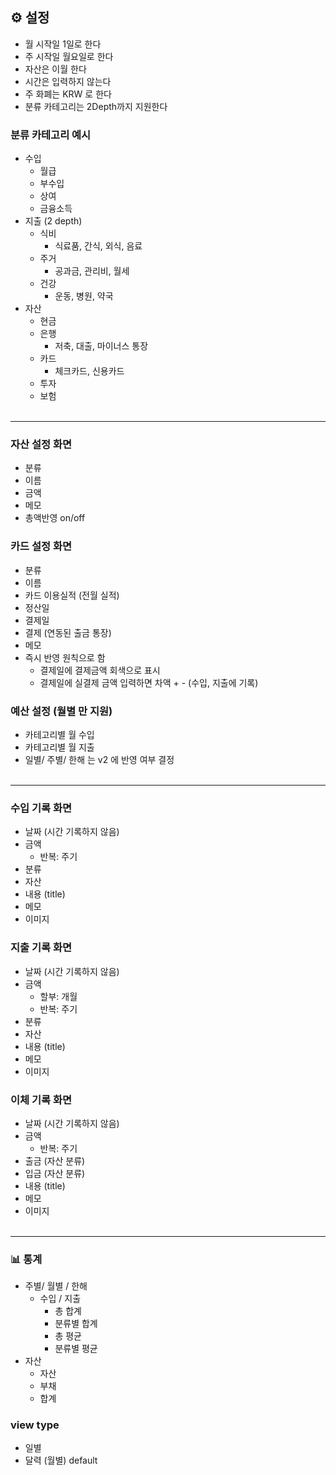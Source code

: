 ## ⚙️ 설정
- 월 시작일 1일로 한다
- 주 시작일 월요일로 한다
- 자산은 이월 한다
- 시간은 입력하지 않는다
- 주 화폐는 KRW 로 한다
- 분류 카테고리는 2Depth까지 지원한다

### 분류 카테고리 예시
- 수입
    - 월급
    - 부수입
    - 상여
    - 금융소득   
- 지출 (2 depth)
    - 식비
        - 식료품, 간식, 외식, 음료
    - 주거
        - 공과금, 관리비, 월세
    - 건강
        - 운동, 병원, 약국
- 자산
    - 현금
    - 은행
        - 저축, 대출, 마이너스 통장
    - 카드
        - 체크카드, 신용카드
    - 투자
    - 보험
<br><br>
----
### 자산 설정 화면
- 분류
- 이름
- 금액
- 메모
- 총액반영 on/off

### 카드 설정 화면
- 분류
- 이름
- 카드 이용실적 (전월 실적)
- 정산일
- 결제일
- 결제 (연동된 출금 통장)
- 메모
- 즉시 반영 원칙으로 함
    - 결제일에 결제금액 회색으로 표시 
    - 결제일에 실결제 금액 입력하면 차액 + - (수입, 지출에 기록)

### 예산 설정 (월별 만 지원)
- 카테고리별 월 수입
- 카테고리별 월 지출
- 일별/ 주별/ 한해 는 v2 에 반영 여부 결정
<br><br>
----
### 수입 기록 화면
- 날짜 (시간 기록하지 않음)
- 금액
    - 반복: 주기
- 분류
- 자산
- 내용 (title)
- 메모
- 이미지

### 지출 기록 화면
- 날짜 (시간 기록하지 않음)
- 금액
    - 할부: 개월
    - 반복: 주기
- 분류
- 자산
- 내용 (title)
- 메모
- 이미지

### 이체 기록 화면
- 날짜 (시간 기록하지 않음)
- 금액
    - 반복: 주기
- 출금 (자산 분류)
- 입금 (자산 분류)
- 내용 (title)
- 메모
- 이미지
<br><br>
----
### 📊 통계 
- 주별/ 월별 / 한해
    - 수입 / 지출
        - 총 합계
        - 분류별 합계
        - 총 평균
        - 분류별 평균
- 자산
    - 자산
    - 부채
    - 합계

### view type
- 일별
- 달력 (월별) default